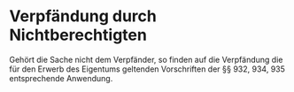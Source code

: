 # Verpfändung durch Nichtberechtigten

Gehört die Sache nicht dem Verpfänder, so finden auf die Verpfändung die für den Erwerb des Eigentums geltenden Vorschriften der §§ 932, 934, 935 entsprechende Anwendung. 

